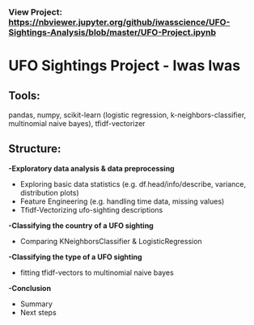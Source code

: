 ### View Project: https://nbviewer.jupyter.org/github/iwasscience/UFO-Sightings-Analysis/blob/master/UFO-Project.ipynb

# UFO Sightings Project - Iwas Iwas

## Tools: 

pandas, numpy, scikit-learn (logistic regression, k-neighbors-classifier, multinomial naive bayes), tfidf-vectorizer

## Structure:

**-Exploratory data analysis & data preprocessing**

  - Exploring basic data statistics (e.g. df.head/info/describe, variance, distribution plots)
  - Feature Engineering (e.g. handling time data, missing values)
  - Tfidf-Vectorizing ufo-sighting descriptions 
  
**-Classifying the country of a UFO sighting**
- Comparing KNeighborsClassifier & LogisticRegression

**-Classifying the type of a UFO sighting**

- fitting tfidf-vectors to multinomial naive bayes

**-Conclusion**

- Summary
- Next steps
